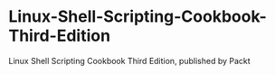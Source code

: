 # Linux-Shell-Scripting-Cookbook-Third-Edition
Linux Shell Scripting Cookbook Third Edition, published by Packt
